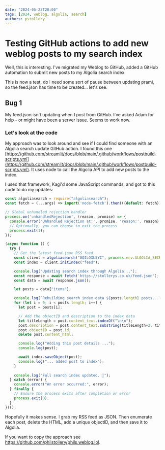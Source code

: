 ```yaml
---
date: "2024-06-23T20:00"
tags: [2024, weblog, algolia, search]
authors: pstollery
---
```

# Testing GitHub actions to add new weblog posts to my search index

Well, this is interesting. I've migrated my Weblog to GitHub, added a GitHub automation to submit new posts to my Algolia search index.

<!--truncate-->

This is now a test, do I need some sort of pause between updating prami, so the feed.json has time to be created... let's see.

## Bug 1

My feed.json isn't updating when I post from GitHub. I've asked Adam for help - or might have been a server issue. Seems to work now.

### Let's look at the code

My approach was to look around and see if I could find someone with an Algolia search update GitHub action. I found this one [https://github.com/streamlit/docs/blob/main/.github/workflows/postbuild-scripts.yml](https://github.com/streamlit/docs/blob/main/.github/workflows/postbuild-scripts.yml). It uses node to call the Algolia API to add new posts to the index.

I used that framework, Kagi'd some JavaScript commands, and got to this code to do my updates:

```javascript
const algoliasearch = require("algoliasearch");
const fetch = (...args) => import('node-fetch').then(({default: fetch}) => fetch(...args));

// Global unhandled rejection handler
process.on('unhandledRejection', (reason, promise) => {
  console.error('Unhandled Rejection at:', promise, 'reason:', reason);
  // Optionally, you can choose to exit the process
  process.exit(1);
});

(async function () {
  try {
    // Get the latest feed.json RSS feed
    const client = algoliasearch("GQILQXL5YC", process.env.ALGOLIA_SECRET);
    const index = client.initIndex("feed");

    console.log("Updating search index through Algolia...");
    const response = await fetch('https://stollerys.co.uk/feed.json');
    const data = await response.json();

    let posts = data["items"];

    console.log(`Rebuilding search index data ${posts.length} posts...`);
    for (let i = 0; i < posts.length; i++) {
      let post = posts[i];

      // Add the objectID and description to the index data
      let titleLength = post.content_text.indexOf("\n\n");
      post.description = post.content_text.substring(titleLength+2, titleLength+140)+"...";
      post.objectID = post.id;
      delete post.content_html;

      console.log("Adding this post details ...");
      console.log(post);

      await index.saveObject(post);
      console.log("... added post to index");
    }
    
    console.log("Full search index updated. 🎉");
  } catch (error) {
    console.error("An error occurred:", error);
  } finally {
    // Ensure the process exits after completion or error
    process.exit(0);
  }
})();
```

Hopefully it makes sense. I grab my RSS feed as JSON. Then enumerate each post, delete the HTML, add a unique objectID, and then save it to Algolia. 

If you want to copy the approach see https://github.com/philstollery/phils.weblog.lol.
